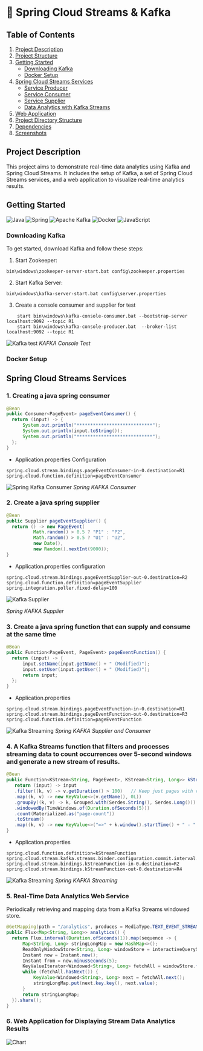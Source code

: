 # 🍃 Spring Cloud Streams & Kafka 

## Table of Contents
1. [Project Description](#project-description)
2. [Project Structure](#project-structure)
3. [Getting Started](#getting-started)
    - [Downloading Kafka](#downloading-kafka)
    - [Docker Setup](#docker-setup)
4. [Spring Cloud Streams Services](#spring-cloud-streams-services)
    - [Service Producer](#service-producer)
    - [Service Consumer](#service-consumer)
    - [Service Supplier](#service-supplier)
    - [Data Analytics with Kafka Streams](#data-analytics-with-kafka-streams)
5. [Web Application](#web-application)
6. [Project Directory Structure](#project-directory-structure)
7. [Dependencies](#dependencies)
8. [Screenshots](#screenshots)

## Project Description
This project aims to demonstrate real-time data analytics using Kafka and Spring Cloud Streams. It includes the setup of Kafka, a set of Spring Cloud Streams services, and a web application to visualize real-time analytics results.

## Getting Started
![Java](https://img.shields.io/badge/java-%23ED8B00.svg?style=for-the-badge&logo=openjdk&logoColor=white)
![Spring](https://img.shields.io/badge/spring-%236DB33F.svg?style=for-the-badge&logo=spring&logoColor=white)
![Apache Kafka](https://img.shields.io/badge/Apache%20Kafka-000?style=for-the-badge&logo=apachekafka)
![Docker](https://img.shields.io/badge/docker-%230db7ed.svg?style=for-the-badge&logo=docker&logoColor=white)
![JavaScript](https://img.shields.io/badge/javascript-%23323330.svg?style=for-the-badge&logo=javascript&logoColor=%23F7DF1E)

### Downloading Kafka

To get started, download Kafka and follow these steps:
1. Start Zookeeper:
```
bin\windows\zookeeper-server-start.bat config\zookeeper.properties
```
2. Start Kafka Server:
```
bin\windows\kafka-server-start.bat config\server.properties
```
3. Create a console consumer and supplier for test
```
    start bin\windows\kafka-console-consumer.bat --bootstrap-server localhost:9092 --topic R1
    start bin\windows\kafka-console-producer.bat  --broker-list localhost:9092 --topic R1
```
![Kafka test](assets/kafka%20console%20test.png)
*KAFKA Console Test*

### Docker Setup


## Spring Cloud Streams Services
### 1. Creating a java spring consumer
```java
@Bean
public Consumer<PageEvent> pageEventConsumer() {
  return (input) -> {
      System.out.println("****************************");
      System.out.println(input.toString());
      System.out.println("****************************");
  };
}
```
- Application.properties Configuration
```
spring.cloud.stream.bindings.pageEventConsumer-in-0.destination=R1
spring.cloud.function.definition=pageEventConsumer
```
![Spring Kafka Consumer](assets/kafka%20spring%20consumer.png)
*Spring KAFKA Consumer*

### 2. Create a java spring supplier
```java
@Bean
public Supplier pageEventSupplier() {
  return () -> new PageEvent(
          Math.random() > 0.5 ? "P1" : "P2",
          Math.random() > 0.5 ? "U1" : "U2",
          new Date(),
          new Random().nextInt(9000));
}
```
- Application.properties configuration
```
spring.cloud.stream.bindings.pageEventSupplier-out-0.destination=R2
spring.cloud.function.definition=pageEventSupplier
spring.integration.poller.fixed-delay=100
```
![Kafka Supplier](assets/spring%20kafka%20supplier.gif)

*Spring KAFKA Supplier*

### 3. Create a java spring function that can supply and consume at the same time
```java
@Bean
public Function<PageEvent, PageEvent> pageEventFunction() {
  return (input) -> {
      input.setName(input.getName() + " (Modified)");
      input.setUser(input.getUser() + " (Modified)");
      return input;
  };
}
```
- Application.properties
```
spring.cloud.stream.bindings.pageEventFunction-in-0.destination=R1
spring.cloud.stream.bindings.pageEventFunction-out-0.destination=R3
spring.cloud.function.definition=pageEventFunction
```
![Kafka Streaming](assets/spring%20kafka%20supplier%20and%20consumer.png)
*Spring KAFKA Supplier and Consumer*

### 4. A Kafka Streams function that filters and processes streaming data to count occurrences over 5-second windows and generate a new stream of results.
```java
@Bean
public Function<KStream<String, PageEvent>, KStream<String, Long>> kStreamFunction() {
   return (input) -> input
   .filter((k, v) -> v.getDuration() > 100)   // Keep just pages with viewer duration > 100
   .map((k, v) -> new KeyValue<>(v.getName(), 0L))
   .groupBy((k, v) -> k, Grouped.with(Serdes.String(), Serdes.Long()))
   .windowedBy(TimeWindows.of(Duration.ofSeconds(5)))
   .count(Materialized.as("page-count"))
   .toStream()
   .map((k, v) -> new KeyValue<>("=>" + k.window().startTime() + " - " + k.window().endTime() + " - " + k.key(), v));
}
```
- Application.properties
```
spring.cloud.function.definition=kStreamFunction
spring.cloud.stream.kafka.streams.binder.configuration.commit.interval.ms=1000
spring.cloud.stream.bindings.kStreamFunction-in-0.destination=R2
spring.cloud.stream.bindings.kStreamFunction-out-0.destination=R4
```
![Kafka Streaming](assets/kafka%20streaming.gif)
*Spring KAFKA Streaming*

### 5. Real-Time Data Analytics Web Service
Periodically retrieving and mapping data from a Kafka Streams windowed store.
```java
@GetMapping(path = "/analytics", produces = MediaType.TEXT_EVENT_STREAM_VALUE)
public Flux<Map<String, Long>> analytics() {
  return Flux.interval(Duration.ofSeconds(1)).map(sequence -> {
      Map<String, Long> stringLongMap = new HashMap<>();
      ReadOnlyWindowStore<String, Long> windowStore = interactiveQueryService.getQueryableStore("page-count", QueryableStoreTypes.windowStore());
      Instant now = Instant.now();
      Instant from = now.minusSeconds(5);
      KeyValueIterator<Windowed<String>, Long> fetchAll = windowStore.fetchAll(from, now);
      while (fetchAll.hasNext()) {
          KeyValue<Windowed<String>, Long> next = fetchAll.next();
          stringLongMap.put(next.key.key(), next.value);
      }
      return stringLongMap;
  }).share();
}
```

### 6. Web Application for Displaying Stream Data Analytics Results

![Chart](assets/chart.png)